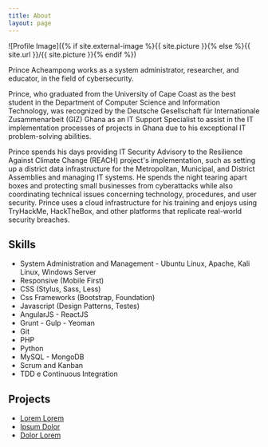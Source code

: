```yaml
---
title: About
layout: page
---
```

![Profile Image]({% if site.external-image %}{{ site.picture }}{% else %}{{ site.url }}/{{ site.picture }}{% endif %})

<p>Prince Acheampong works as a system administrator, researcher, and educator, in the field of cybersecurity.</p>

<p>Prince, who graduated from the University of Cape Coast as the best student
	in the Department of Computer Science and Information Technology, was recognized
	by the Deutsche Gesellschaft für Internationale Zusammenarbeit (GIZ) Ghana as
	an IT Support Specialist to assist in the IT implementation processes of projects
	in Ghana due to his exceptional IT problem-solving abilities.</p>

<p>Prince spends his days providing IT Security Advisory to the Resilience Against Climate Change (REACH) project's implementation, such as setting up a district data infrastructure for the Metropolitan, Municipal, and District Assemblies and managing IT systems. He spends the night tearing apart boxes and protecting small businesses from cyberattacks while also coordinating technical issues concerning technology, procedures, and user security. Prince uses a cloud infrastructure for his training and enjoys using TryHackMe, HackTheBox, and other platforms that replicate real-world security breaches.</p>

<h2>Skills</h2>

<ul class="skill-list">
	<li>System Administration and Management - Ubuntu Linux, Apache, Kali Linux, Windows Server</li>
	<li>Responsive (Mobile First)</li>
	<li>CSS (Stylus, Sass, Less)</li>
	<li>Css Frameworks (Bootstrap, Foundation)</li>
	<li>Javascript (Design Patterns, Testes)</li>
	<li>AngularJS - ReactJS</li>
	<li>Grunt - Gulp - Yeoman</li>
	<li>Git</li>
	<li>PHP</li>
	<li>Python</li>
	<li>MySQL - MongoDB</li>
	<li>Scrum and Kanban</li>
	<li>TDD e Continuous Integration</li>
</ul>

<h2>Projects</h2>

<ul>
	<li><a href="https://github.com/">Lorem Lorem</a></li>
	<li><a href="https://github.com/">Ipsum Dolor</a></li>
	<li><a href="https://github.com/">Dolor Lorem</a></li>
</ul>
